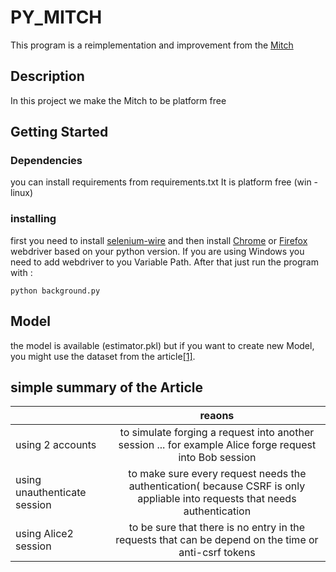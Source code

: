 # PY_MITCH
This program is a reimplementation and improvement from the [Mitch](https://github.com/alviser/mitch)

## Description 
In this project we make the Mitch to be platform free

## Getting Started

### Dependencies
you can install requirements from requirements.txt
It is platform free (win - linux)

### installing
first you need to install [selenium-wire](https://pypi.org/project/selenium-wire/) and then install [Chrome](https://chromedriver.chromium.org/getting-started) or [Firefox](https://github.com/mozilla/geckodriver/releases) webdriver based on your python version. If you are using Windows you need to add webdriver to you Variable Path.
After that just run the program with :

```
python background.py
```

## Model 
the model is available (estimator.pkl) but if you want to create new Model, you might use the dataset from the article[[1]](#1).

## simple summary of the Article

|               | reaons        |
| ------------- |:-------------:|
| using 2 accounts| to simulate forging a request into another session ... for example Alice forge request into Bob session |
| using unauthenticate session      | to make sure every request needs the authentication( because CSRF is only appliable into requests that needs authentication |
| using Alice2 session | to be sure that there is no entry in the requests that can be depend on the time or anti-csrf tokens |

